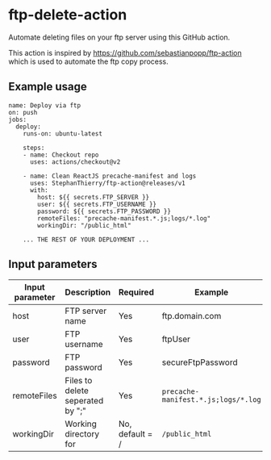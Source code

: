 # ftp-delete-action
Automate deleting files on your ftp server using this GitHub action.

This action is inspired by https://github.com/sebastianpopp/ftp-action which is used to automate the ftp copy process.  

## Example usage

```
name: Deploy via ftp
on: push
jobs:
  deploy:
    runs-on: ubuntu-latest

    steps:
    - name: Checkout repo 
      uses: actions/checkout@v2
      
    - name: Clean ReactJS precache-manifest and logs
      uses: StephanThierry/ftp-action@releases/v1
      with:
        host: ${{ secrets.FTP_SERVER }}
        user: ${{ secrets.FTP_USERNAME }}
        password: ${{ secrets.FTP_PASSWORD }}
        remoteFiles: "precache-manifest.*.js;logs/*.log"
        workingDir: "/public_html"

    ... THE REST OF YOUR DEPLOYMENT ...  

```

## Input parameters

Input parameter | Description | Required | Example
--- | --- | --- | ---
host | FTP server name | Yes | ftp.domain.com
user | FTP username | Yes | ftpUser
password | FTP password | Yes | secureFtpPassword
remoteFiles | Files to delete seperated by ";" | Yes | `precache-manifest.*.js;logs/*.log`
workingDir | Working directory for   | No, default = / | `/public_html`

